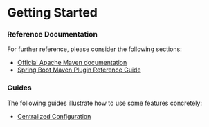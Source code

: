 # Getting Started

### Reference Documentation
For further reference, please consider the following sections:

* [Official Apache Maven documentation](https://maven.apache.org/guides/index.html)
* [Spring Boot Maven Plugin Reference Guide](https://docs.spring.io/spring-boot/docs/2.2.0.RELEASE/maven-plugin/)

### Guides
The following guides illustrate how to use some features concretely:

* [Centralized Configuration](https://spring.io/guides/gs/centralized-configuration/)

